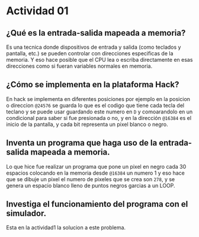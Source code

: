 # Actividad 01

## ¿Qué es la entrada-salida mapeada a memoria?
Es una tecnica donde dispositivos de entrada y salida (como teclados y pantalla, etc.) se pueden controlar con direcciones especificas de la memoria. Y eso hace posible que el CPU lea o escriba directamente en esas direcciones como si fueran variables normales en memoria.
## ¿Cómo se implementa en la plataforma Hack?
En hack se implementa en diferentes posiciones por ejemplo en la posicion o direccion `@24576` se guarda lo que es el codigo que tiene cada tecla del teclano y se puede usar guardando este numero en `D` y comoarandolo en un condicional para saber si fue presionada o no, y en la dirección `@16384` es el inicio de la pantalla, y cada bit representa un pixel blanco o negro.

## Inventa un programa que haga uso de la entrada-salida mapeada a memoria.
Lo que hice fue realizar un programa que pone un pixel en negro cada 30 espacios colocando en la memoria desde `@16384` un numero 1 y eso hace que se dibuje un pixel el numero de pixeles que se crea son `278`, y se genera un espacio blanco lleno de puntos negros garcias a un LOOP.

## Investiga el funcionamiento del programa con el simulador.

Esta en la actividad1 la solucion a este problema.